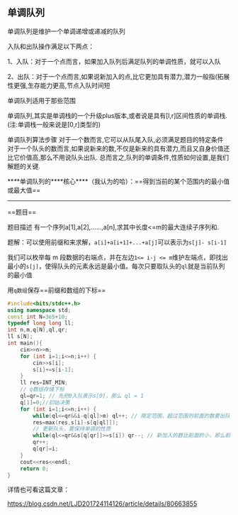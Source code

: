 ## 单调队列

单调队列是维护一个单调递增或递减的队列

入队和出队操作满足以下两点：

1、入队：对于一个点而言，如果加入队列后满足队列的单调性质，就可以入队

2、出队：对于一个点而言,如果说新加入的点,比它更加具有潜力,潜力一般指(拓展性更强,生存能力更高,节点入队时间短

单调队列适用于那些范围

单调队列,其实是单调栈的一个升级plus版本,或者说是具有[l,r]区间性质的单调栈.(注:单调栈一般来说是[0,r]类型的)



单调队列算法步骤
对于一个数而言,它可以从队尾入队,必须满足题目的特定条件
对于一个队头的数而言,如果说新来的数,不仅是新来的具有潜力,而且又自身价值还比它价值高,那么不用说队头出队.
总而言之,队列的单调条件,性质如何设置,是我们解题的关键.



***\**\*单调队列的\*\*\*\*核心\*\*\*\*（我认为的哈）：==得到当前的某个范围内的最小值或最大值==

---

==题目==

题目描述
有一个序列a[1],a[2],......,a[n],求其中长度<=m的最大连续子序列和.



题解：可以使用前缀和来求解，`a[i]+a[i+1]+...+a[j]`可以表示为`s[j]- s[i-1]`

我们可以枚举每 m 段数据的右端点，并在左边`1<= i-j <= m`维护左端点，即找出最小的`s[j]`，使得队头的元素永远是最小值。每次只要取队头的`ql`就是当前队列的最小值

用`q数组`保存==前缀和数组的下标==

```c++
#include<bits/stdc++.h>
using namespace std;
const int N=3e5+10;
typedef long long ll;
int n,m,q[N],ql,qr;
ll s[N];
int main(){
    cin>>n>>m;
    for (int i=1;i<=n;i++) {
        cin>>s[i];
        s[i]+=s[i-1];
    }
    ll res=INT_MIN;
    // q数组存储下标
    ql=qr=1; // 先把0入队表示s[0]，那么 ql = 1
    q[1]=0;//初始决策
    for (int i=1;i<=n;i++) {
        while(ql<=qr&&i-q[ql]>m) ql++; // 限定范围，超过范围则前面的数要出队
        res=max(res,s[i]-s[q[ql]]);
        // 更新队头，要保持单调的性质
        while(ql<=qr&&s[q[qr]]>=s[i]) qr--; // 新加入的数比前面的小，那么前面的数要出队空出位置给新加入的数
        qr++;
        q[qr]=i;
    }
    cout<<res<<endl;
    return 0;
}
```

详情也可看这篇文章：

https://blog.csdn.net/LJD201724114126/article/details/80663855

